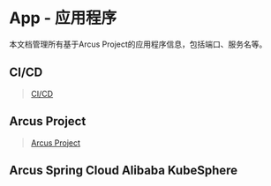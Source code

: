 # App - 应用程序

本文档管理所有基于Arcus Project的应用程序信息，包括端口、服务名等。

## CI/CD

> [CI/CD](./cicd.md)

## Arcus Project

> [Arcus Project](./arcus_project.md)

## Arcus Spring Cloud Alibaba KubeSphere